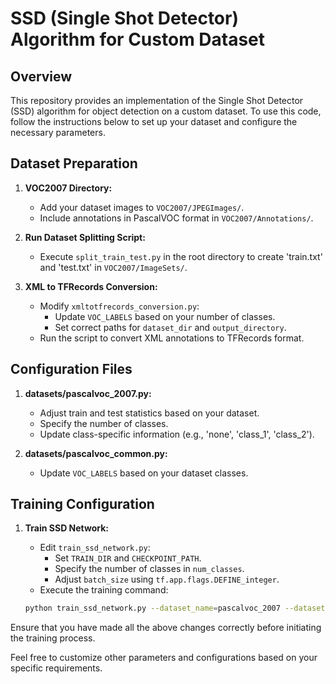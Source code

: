 # SSD (Single Shot Detector) Algorithm for Custom Dataset

## Overview

This repository provides an implementation of the Single Shot Detector (SSD) algorithm for object detection on a custom dataset. To use this code, follow the instructions below to set up your dataset and configure the necessary parameters.

## Dataset Preparation

1. **VOC2007 Directory:**
    - Add your dataset images to `VOC2007/JPEGImages/`.
    - Include annotations in PascalVOC format in `VOC2007/Annotations/`.

2. **Run Dataset Splitting Script:**
    - Execute `split_train_test.py` in the root directory to create 'train.txt' and 'test.txt' in `VOC2007/ImageSets/`.

3. **XML to TFRecords Conversion:**
    - Modify `xmltotfrecords_conversion.py`:
        - Update `VOC_LABELS` based on your number of classes.
        - Set correct paths for `dataset_dir` and `output_directory`.
    - Run the script to convert XML annotations to TFRecords format.

## Configuration Files

1. **datasets/pascalvoc_2007.py:**
    - Adjust train and test statistics based on your dataset.
    - Specify the number of classes.
    - Update class-specific information (e.g., 'none', 'class_1', 'class_2').

2. **datasets/pascalvoc_common.py:**
    - Update `VOC_LABELS` based on your dataset classes.

## Training Configuration

1. **Train SSD Network:**
    - Edit `train_ssd_network.py`:
        - Set `TRAIN_DIR` and `CHECKPOINT_PATH`.
        - Specify the number of classes in `num_classes`.
        - Adjust `batch_size` using `tf.app.flags.DEFINE_integer`.
    - Execute the training command:

    ```bash
    python train_ssd_network.py --dataset_name=pascalvoc_2007 --dataset_split_name=train --model_name=ssd_300_vgg --save_summaries_secs=60 --save_interval_secs=600 --weight_decay=0.0005 --optimizer=adam --learning_rate=0.001 --batch_size=6 --gpu_memory_fraction=0.9 --checkpoint_exclude_scopes=ssd_300_vgg/conv6,ssd_300_vgg/conv7,ssd_300_vgg/block8,ssd_300_vgg/block9,ssd_300_vgg/block10,ssd_300_vgg/block11,ssd_300_vgg/block4_box,ssd_300_vgg/block7_box,ssd_300_vgg/block8_box,ssd_300_vgg/block9_box,ssd_300_vgg/block10_box,ssd_300_vgg/block11_box
    ```

Ensure that you have made all the above changes correctly before initiating the training process.

Feel free to customize other parameters and configurations based on your specific requirements.